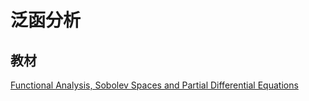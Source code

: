 # 泛函分析

## 教材

[Functional Analysis, Sobolev Spaces and Partial Differential Equations](../Library/Brezis%20-%202011%20-%20Functional%20Analysis,%20Sobolev%20Spaces%20and%20Partial%20Di.pdf)
